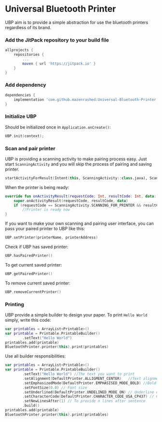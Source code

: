 # Universal Bluetooth Printer
UBP aim is to provide a simple abstraction for use the bluetooth printers regardless of its brand.

###  Add the JitPack repository to your build file
```groovy
allprojects {
	repositories {
		...
		maven { url 'https://jitpack.io' }
	}
}
```
### Add dependency
```groovy
dependencies {
	implementation 'com.github.mazenrashed:Universal-Bluetooth-Printer:1.0.0'
}
```
### Initialize UBP
Should be initialized once in `Application.onCreate()`:
```kotlin
UBP.init(context);
```
### Scan and pair printer
UBP is providing a scanning activity to make pairing process easy.
Just start `ScanningActivity` and you will skip the process of pairing and saving printer.
```kotlin
startActivityForResult(Intent(this, ScanningActivity::class.java), ScanningActivity.SCANNING_FOR_PRINTER)
```
When the printer is being ready:
```kotlin
override fun onActivityResult(requestCode: Int, resultCode: Int, data: Intent?) {  
    super.onActivityResult(requestCode, resultCode, data)  
    if (requestCode == ScanningActivity.SCANNING_FOR_PRINTER && resultCode == Activity.RESULT_OK)  
        //Printer is ready now 
}
```
If you want to make your own scanning and pairing user interface, you can pass your paired printer to UBP like this:
```kotlin
UBP.setPrinter(printerName, printerAddress)
```
Check if UBP has saved printer:
```kotlin
UBP.hasPairedPrinter()
```
To get current saved printer:
```kotlin
UBP.getPairedPrinter()
```
To remove current saved printer:
```kotlin
UBP.removeCurrentPrinter()
```
### Printing
UBP provide a simple builder to design your paper.
To print `Hello World` simply, write this code:
```kotlin
var printables = ArrayList<Printable>()
var printable = Printable.PrintableBuilder()  
        .setText("Hello World")
printables.add(printable)
BluetoothPrinter.printer(this).print(printables)
```
Use all builder responsibilities:
```kotlin
var printables = ArrayList<Printable>()
var printable = Printable.PrintableBuilder()  
        .setText("Hello World") //The text you want to print
        .setAlignment(DefaultPrinter.ALLIGMENT_CENTER)   //Text alignment
        .setEmphasizedMode(DefaultPrinter.EMPHASISED_MODE_BOLD) //Bold or normal  
        .setFontSize(0.0) // Font size
        .setUnderlined(DefaultPrinter.UNDELINED_MODE_ON) // Underline on/off
        .setCharacterCode(DefaultPrinter.CHARACTER_CODE_USA_CP437) // Character code to support languages
        .setNewLinesAfter(1) // To provide n lines after sentence
        .build()
printables.add(printable)
BluetoothPrinter.printer(this).print(printables)
```




